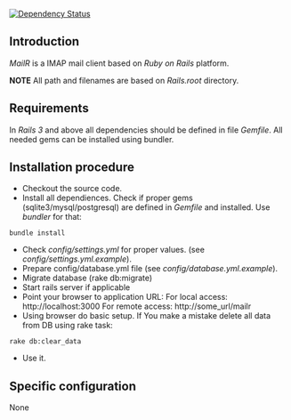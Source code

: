 [![Dependency Status](https://gemnasium.com/musashimm/mailr.png)](https://gemnasium.com/musashimm/mailr)

## Introduction
_MailR_ is a IMAP mail client based on _Ruby on Rails_ platform.

**NOTE** All path and filenames are based on _Rails.root_ directory.

## Requirements

In _Rails 3_ and above all dependencies should be defined in file _Gemfile_. All needed gems can be installed using bundler.

## Installation procedure

* Checkout the source code.
* Install all dependiences. Check if proper gems (sqlite3/mysql/postgresql) are defined in _Gemfile_ and installed. Use _bundler_ for that:

```shell
bundle install
```

* Check _config/settings.yml_ for proper values. (see _config/settings.yml.example_).
* Prepare config/database.yml file (see _config/database.yml.example_).
* Migrate database (rake db:migrate)
* Start rails server if applicable
* Point your browser to application URL:
  For local access: http://localhost:3000
  For remote access: http://some_url/mailr
* Using browser do basic setup. If You make a mistake delete all data from DB using rake task:

```shell
rake db:clear_data
```

* Use it.

## Specific configuration

None
